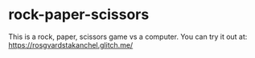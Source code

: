 # rock-paper-scissors
This is a rock, paper, scissors game vs a computer.
You can try it out at: https://rosgvardstakanchel.glitch.me/
